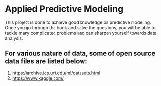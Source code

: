 # Applied Predictive Modeling
This project is done to achieve good knowledge on predictive modeling.
Once you go through the book and solve the questions, you will be able to tackle
many complicated problems and can sharpen yourself towards data analysis.

## For various nature of data, some of open source data files are listed below:
1) https://archive.ics.uci.edu/ml/datasets.html
2) https://www.kaggle.com/

